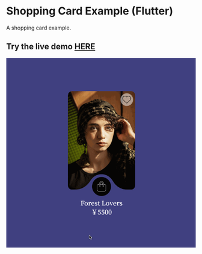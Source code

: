 # Shopping Card Example (Flutter)

A shopping card example.

## Try the live demo [HERE](https://kennyfully88.github.io/shopping_card_example_flutter/)

![img](assets/images/demo.gif)

